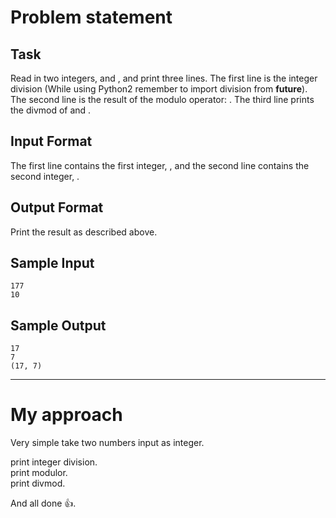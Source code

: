 # Problem statement
## Task
Read in two integers,  and , and print three lines.
The first line is the integer division  (While using Python2 remember to import division from __future__).
The second line is the result of the modulo operator: .
The third line prints the divmod of  and .
## Input Format
The first line contains the first integer, , and the second line contains the second integer, .
## Output Format
Print the result as described above.
## Sample Input
`177`  
`10`  
## Sample Output
`17`  
`7`  
`(17, 7)`  
<hr>

# My approach
Very simple take two numbers input as integer.

print integer division.  
print modulor.  
print divmod.

And all done 👍.
